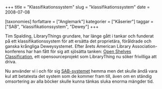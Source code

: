 +++
title = "Klassifikationssystem"
slug = "klassifikationssystem"
date = 2008-07-08

[taxonomies]
forfattare = ["Anglemark"]
kategorier = ["Kåserier"]
taggar = ["SAB", "klassifikationssystem", "Dewey"]
+++

Tim Spalding, LibraryThings grundare, har länge gått i tankar och funderat på ett klassifikationssystem för att ersätta det proprietära, föråldrade och ganska krångliga Deweysystemet. Efter årets American Library Association-konferens har han fått för sig att sjösätta tanken: <a title="Open Shelves Classification" href="http://www.librarything.com/thingology/2008/07/build-open-shelves-classification.php" target="_self">Open Shelves Classification</a>, ett opensourceprojekt som LibraryThing nu söker frivilliga att driva.

Nu använder vi i och för sig <a title="SAB-systemet" href="http://sv.wikipedia.org/wiki/SAB" target="_self">SAB-systemet</a> hemma men det skulle ändå vara kul att betatesta det system som de kommer fram till, även om en ständig omsortering av alla böcker skulle kunna tänkas sluka enorma mängder tid.
